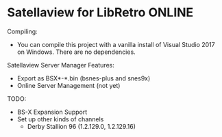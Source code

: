 Satellaview for LibRetro ONLINE
========

Compiling:
- You can compile this project with a vanilla install of Visual Studio 2017 on Windows. There are no dependencies.

Satellaview Server Manager
Features:
- Export as BSX*-*.bin (bsnes-plus and snes9x)
- Online Server Management (not yet)

TODO:
- BS-X Expansion Support
- Set up other kinds of channels
  - Derby Stallion 96 (1.2.129.0, 1.2.129.16)
